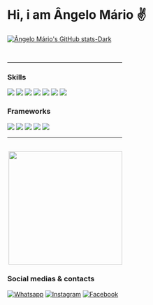 # Hi, i am Ângelo Mário ✌️

[![Ângelo Mário's GitHub stats-Dark](https://github-readme-stats.vercel.app/api?username=angelomario&show_icons=true&theme=synthwave#gh-dark-mode-only)](https://github.com/angelomario/github-readme-stats#gh-dark-mode-only)
<br>

<div  align="" style="display:flex; aligin-items:center;"> 
  <div style="display: inline_block"><br>
    <hr/>
    <h3> Skills</h3>
    <img src="https://img.shields.io/badge/HTML5-E34F26?style=for-the-badge&logo=html5&logoColor=white"/>
    <img src="https://img.shields.io/badge/CSS3-1572B6?style=for-the-badge&logo=css3&logoColor=white"/>
    <img src="https://img.shields.io/badge/JavaScript-F7DF1E?style=for-the-badge&logo=javascript&logoColor=black"/>
    <img src="https://img.shields.io/badge/MySQL-00000F?style=for-the-badge&logo=mysql&logoColor=white"/>
    <img src="https://img.shields.io/badge/C-00599C?style=for-the-badge&logo=c&logoColor=white"/>
    <img src="https://img.shields.io/badge/Linux-grey?style=for-the-badge&logo=linux&logoColor=ffff0"/>
    <img src="https://img.shields.io/badge/github-black?style=for-the-badge&logo=GitHub&logoColor=fffff"/>
    <h3>Frameworks</h3>
    <img src="https://img.shields.io/badge/Node.js-20232A?style=for-the-badge&logo=node.js&logoColor=76B900"/> <img src="https://img.shields.io/badge/Express.js-404D59?style=for-the-badge"/> <img src="https://img.shields.io/badge/Bootstrap-563D7C?style=for-the-badge&logo=bootstrap&logoColor=white"/> <img src="https://img.shields.io/badge/Bootstrap-563D7C?style=for-the-badge&logo=bootstrap&logoColor=white"/> <img src="https://img.shields.io/badge/jQuery-0769AD?style=for-the-badge&logo=jquery&logoColor=white"/>
<hr>
<br>
<div style="display:flex; align-items:center;height:"50rem; justify-centent:center;">
<div>
  <img align="right" height="260em" src="https://github-readme-stats.vercel.app/api/top-langs/?username=angelomario&layout=donut&langs_count=16&theme=great-gatsby"/>
</div>
</div>
<div style="display:block;">
<h3>Social medias & contacts</h3>
    
[![Whatsapp](https://img.shields.io/badge/WhatsApp-25D366?style=for-the-badge&logo=whatsapp&logoColor=white)](https://web.whatsapp.com/angelomario55)
[![Instagram](https://img.shields.io/badge/Instagram-E4405F?style=for-the-badge&logo=instagram&logoColor=white)](https://www.instagram.com/angelomario55)
[![Facebook](https://img.shields.io/badge/Facebook-1877F2?style=for-the-badge&logo=facebook&logoColor=white)](https://web.facebook.com/angelomario55/)
</div>
